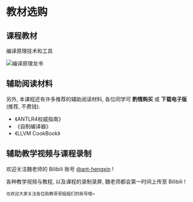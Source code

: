 # 教材选购

## 课程教材

编译原理技术和工具

![编译原理龙书](https://tse1-mm.cn.bing.net/th/id/OIP-C.N6jMJ0pAjMTAkPDqVEGm3wHaKf?pid=ImgDet&rs=1)

## 辅助阅读材料

另外, 本课程还有许多推荐的辅助阅读材料, 各位同学可 **酌情购买** 或 **下载电子版** (推荐, 不费钱).

- 《ANTLR4权威指南》
- 《自制编译器》
- 《LLVM CookBook》

## 辅助教学视频与课程录制

欢迎关注魏老师的 Bilibili 账号 [@ant-hengxin](https://space.bilibili.com/479141149) !

各种教学视频与教程, 以及课程的录制录屏, 魏老师都会第一时间上传至 Bilibili !

<small>也欢迎大家关注各位助教哥哥姐姐们的账号哦~</small>